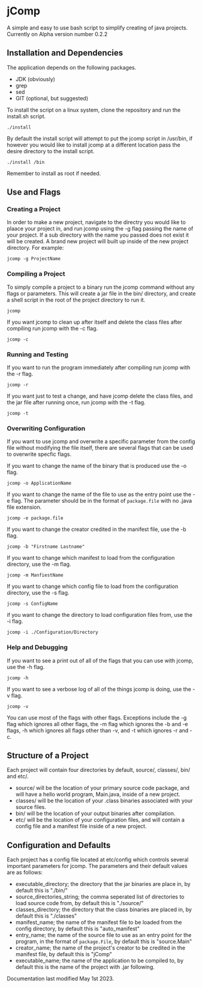 # jComp

A simple and easy to use bash script to simplify creating of java projects.
Currently on Alpha version number 0.2.2

## Installation and Dependencies

The application depends on the following packages.

* JDK (obviously)
* grep
* sed
* GIT (optional, but suggested)

To install the script on a linux system, clone the repository and run the install.sh script. 

```
./install
```

By default the install script will attempt to put the jcomp script in /usr/bin, if however you would like to install jcomp at a different location pass the desire directory to the install script.

```
./install /bin
```

Remember to install as root if needed.

## Use and Flags

### Creating a Project

In order to make a new project, navigate to the directry you would like to plaace your project in, and run jcomp using the -g flag passing the name of your project. If a sub directory with the name you passed does not exist it will be created. A brand new project will built up inside of the new project directory. For example:

```
jcomp -g ProjectName
```

### Compiling a Project

To simply compile a project to a binary run the jcomp command without any flags or parameters. This will create a jar file in the bin/ directory, and create a shell script in the root of the project directory to run it.

```
jcomp
```

If you want jcomp to clean up after itself and delete the class files after compiling run jcomp with the -c flag.

```
jcomp -c
```

### Running and Testing

If you want to run the program immediately after compiling run jcomp with the -r flag.

```
jcomp -r
```

If you want just to test a change, and have jcomp delete the class files, and the jar file after running once, run jcomp with the -t flag.

```
jcomp -t
```

### Overwriting Configuration

If you want to use jcomp and overwrite a specific parameter from the config file without modifying the file itself, there are several flags that can be used to overwrite specfic flags.

If you want to change the name of the binary that is produced use the -o flag.

```
jcomp -o ApplicationName
```

If you want to change the name of the file to use as the entry point use the -e flag. The parameter should be in the format of `package.file` with no .java file extension.

```
jcomp -e package.file
```

If you want to change the creator credited in the manifest file, use the -b flag.

```
jcomp -b "Firstname Lastname"
```

If you want to change which manifest to load from the configuration directory, use the -m flag.

```
jcomp -m ManfiestName
```

If you want to change which config file to load from the configuration directory, use the -s flag.

```
jcomp -s ConfigName
```

if you want to change the directory to load configuration files from, use the -i flag.

```
jcomp -i ./Configuration/Directory
```

### Help and Debugging

If you want to see a print out of all of the flags that you can use with jcomp, use the -h flag.

```
jcomp -h
```

If you want to see a verbose log of all of the things jcomp is doing, use the -v flag.

```
jcomp -v
```

You can use most of the flags with other flags. Exceptions include the -g flag which ignores all other flags, the -m flag which ignores the -b and -e flags, -h which ignores all flags other than -v, and -t which ignores -r and -c.

## Structure of a Project

Each project will contain four directories by default, source/, classes/, bin/ and etc/.

* source/ will be the location of your primary source code package, and will have a hello world program, Main.java, inside of a new project.
* classes/ will be the location of your .class binaries associated with your source files.
* bin/ will be the location of your output binaries after compilation.
* etc/ will be the location of your configuration files, and will contain a config file and a manifest file inside of a new project.

## Configuration and Defaults

Each project has a config file located at etc/config which controls several important parameters for jcomp. The parameters and their default values are as follows:

* executable_directory; the directory that the jar binaries are place in, by default this is "./bin/"
* source_directories_string; the comma seperated list of directories to load source code from, by default this is "./source/"
* classes_directory; the directory that the class binaries are placed in, by default this is "./classes"
* manifest_name; the name of the manifest file to be loaded from the config directory, by default this is "auto_manifest"
* entry_name; the name of the source file to use as an entry point for the program, in the format of `package.File`, by default this is "source.Main"
* creator_name; the name of the project's creator to be credited in the manifest file, by default this is "jComp"
* executable_name; the name of the application to be compiled to, by default this is the name of the project with .jar following.

Documentation last modified May 1st 2023.
